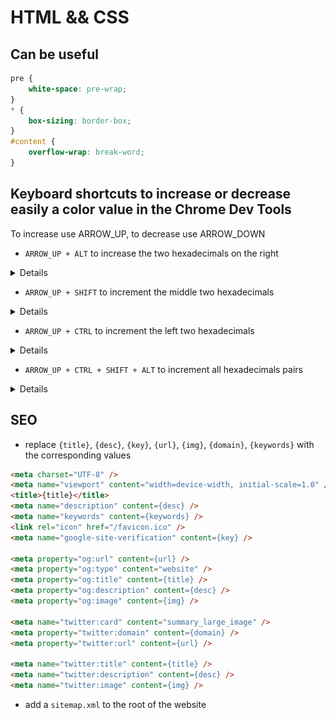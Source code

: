 # HTML && CSS

## Can be useful

```css
pre {
    white-space: pre-wrap;
}
* {
    box-sizing: border-box;
}
#content {
    overflow-wrap: break-word;
}
```

## Keyboard shortcuts to increase or decrease easily a color value in the Chrome Dev Tools

To increase use ARROW_UP, to decrease use ARROW_DOWN

- `ARROW_UP + ALT` to increase the two hexadecimals on the right

<details>

![ARROW_UP + ALT](./data/ZloJPar.gif)

</details>

- `ARROW_UP + SHIFT` to increment the middle two hexadecimals

<details>

![ARROW_UP + SHIFT](./data/lhjOaC6.gif)

</details>

- `ARROW_UP + CTRL` to increment the left two hexadecimals

<details>

![ARROW_UP + CTRL](./data/QNbihwu.gif)

</details>

- `ARROW_UP + CTRL + SHIFT + ALT` to increment all hexadecimals pairs

<details>

![ARROW_UP + CTRL + SHIFT + ALT](./data/VyZFypr.gif)

</details>

## SEO

- replace `{title}`, `{desc}`, `{key}`, `{url}`, `{img}`, `{domain}`, `{keywords}` with the corresponding values

```html
<meta charset="UTF-8" />
<meta name="viewport" content="width=device-width, initial-scale=1.0" />
<title>{title}</title>
<meta name="description" content={desc} />
<meta name="keywords" content={keywords} />
<link rel="icon" href="/favicon.ico" />
<meta name="google-site-verification" content={key} />

<meta property="og:url" content={url} />
<meta property="og:type" content="website" />
<meta property="og:title" content={title} />
<meta property="og:description" content={desc} />
<meta property="og:image" content={img} />

<meta name="twitter:card" content="summary_large_image" />
<meta property="twitter:domain" content={domain} />
<meta property="twitter:url" content={url} />

<meta name="twitter:title" content={title} />
<meta name="twitter:description" content={desc} />
<meta name="twitter:image" content={img} />
```

- add a `sitemap.xml` to the root of the website
